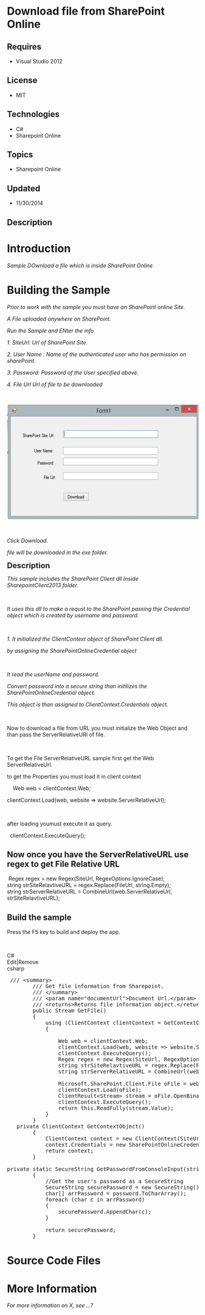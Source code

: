 # Download file from SharePoint Online
## Requires
- Visual Studio 2012
## License
- MIT
## Technologies
- C#
- Sharepoint Online
## Topics
- Sharepoint Online
## Updated
- 11/30/2014
## Description

<h1>Introduction</h1>
<p><em>Sample DOwnload a file which is inside SharePoint Online</em></p>
<h1><span>Building the Sample</span></h1>
<p><em>Prior to work with the sample you must have an SharePoint online Site.&nbsp;</em></p>
<p><em>A File uploaded anywhere on SharePoint.</em></p>
<p><em>Run the Sample and ENter the info</em></p>
<p><em>1. SiteUrl: Url of SharePoint Site.</em></p>
<p><em>2. User Name : Name of the authenticated user who has permission on sharePoint.</em></p>
<p><em>3. Password: Password of the User specified above.</em></p>
<p><em>4. File Url Url of file to be downloaded</em></p>
<p>&nbsp;</p>
<p><em><img id="130576" src="130576-capture.jpg" alt="" width="553" height="300"></em></p>
<p>&nbsp;</p>
<p><em>Click Download.</em></p>
<p><em>file will be downloaded in the exe folder.</em></p>
<p><span style="font-size:20px; font-weight:bold">Description</span></p>
<p><em>This sample includes the SharePoint Client dll Inside SharepointClient2013&nbsp;folder.</em></p>
<p>&nbsp;</p>
<p><em>It uses this dll to make a requst to the SharePoint passing thje Credential object which is created by username and password.</em></p>
<p>&nbsp;</p>
<p><em>1. It initialized the ClientContext object of SharePoint Client dll.</em></p>
<p><em>by assigning the SharePointOnlineCredential object&nbsp;</em></p>
<p>&nbsp;</p>
<p><em>It read the userName and password.</em></p>
<p><em>Convert password into a secur<em>e string than initilizes the SharePointOnlineCredential object.</em></em></p>
<p><em><em>This object is than assigned to ClientContext.Credentials object.</em></em></p>
<p>&nbsp;</p>
<p>Now to download a file from URL you must initialize the Web Object and than pass the ServerRelativeURl of file.</p>
<p>&nbsp;</p>
<p>To get the File ServerRelativeURL sample first get the Web ServerRelativeUrl.</p>
<p>to get the Properties you must load it in client context</p>
<p>&nbsp; &nbsp; Web web = clientContext.Web;&nbsp; &nbsp; &nbsp; &nbsp; &nbsp; &nbsp; &nbsp; &nbsp;</p>
<p>clientContext.Load(web, website =&gt; website.ServerRelativeUrl);&nbsp; &nbsp;</p>
<p>&nbsp;</p>
<p>after loading youmust execute it as query. &nbsp; &nbsp; &nbsp; &nbsp; &nbsp;</p>
<p>&nbsp; clientContext.ExecuteQuery();</p>
<h2 class="heading">Now once you have the ServerRelativeURL use regex to get File Relative URL</h2>
<p>&nbsp;Regex regex = new Regex(SiteUrl, RegexOptions.IgnoreCase);&nbsp; &nbsp; &nbsp; &nbsp; &nbsp; &nbsp; &nbsp; &nbsp; string strSiteRelavtiveURL = regex.Replace(FileUrl, string.Empty);&nbsp; &nbsp; &nbsp; &nbsp; &nbsp; &nbsp; &nbsp; &nbsp; string strServerRelativeURL
 = CombineUrl(web.ServerRelativeUrl, strSiteRelavtiveURL);</p>
<h2 class="heading">Build the sample</h2>
<div class="section" id="sectionSection4">
<p>Press the F5 key to build and deploy the app.</p>
</div>
<p>&nbsp;</p>
<div class="scriptcode">
<div class="pluginEditHolder" pluginCommand="mceScriptCode">
<div class="title"><span>C#</span></div>
<div class="pluginLinkHolder"><span class="pluginEditHolderLink">Edit</span>|<span class="pluginRemoveHolderLink">Remove</span></div>
<span class="hidden">csharp</span>

<div class="preview">
<pre class="csharp">&nbsp;<span class="cs__com">///&nbsp;&lt;summary&gt;</span>&nbsp;
&nbsp;&nbsp;&nbsp;&nbsp;&nbsp;&nbsp;&nbsp;&nbsp;<span class="cs__com">///&nbsp;Get&nbsp;file&nbsp;information&nbsp;from&nbsp;Sharepoint.</span>&nbsp;
&nbsp;&nbsp;&nbsp;&nbsp;&nbsp;&nbsp;&nbsp;&nbsp;<span class="cs__com">///&nbsp;&lt;/summary&gt;</span>&nbsp;
&nbsp;&nbsp;&nbsp;&nbsp;&nbsp;&nbsp;&nbsp;&nbsp;<span class="cs__com">///&nbsp;&lt;param&nbsp;name=&quot;documentUrl&quot;&gt;Document&nbsp;Url.&lt;/param&gt;</span>&nbsp;
&nbsp;&nbsp;&nbsp;&nbsp;&nbsp;&nbsp;&nbsp;&nbsp;<span class="cs__com">///&nbsp;&lt;returns&gt;Returns&nbsp;file&nbsp;information&nbsp;object.&lt;/returns&gt;</span>&nbsp;
&nbsp;&nbsp;&nbsp;&nbsp;&nbsp;&nbsp;&nbsp;&nbsp;<span class="cs__keyword">public</span>&nbsp;Stream&nbsp;GetFile()&nbsp;
&nbsp;&nbsp;&nbsp;&nbsp;&nbsp;&nbsp;&nbsp;&nbsp;{&nbsp;
&nbsp;&nbsp;&nbsp;&nbsp;&nbsp;&nbsp;&nbsp;&nbsp;&nbsp;&nbsp;&nbsp;&nbsp;<span class="cs__keyword">using</span>&nbsp;(ClientContext&nbsp;clientContext&nbsp;=&nbsp;GetContextObject())&nbsp;
&nbsp;&nbsp;&nbsp;&nbsp;&nbsp;&nbsp;&nbsp;&nbsp;&nbsp;&nbsp;&nbsp;&nbsp;{&nbsp;
&nbsp;
&nbsp;&nbsp;&nbsp;&nbsp;&nbsp;&nbsp;&nbsp;&nbsp;&nbsp;&nbsp;&nbsp;&nbsp;&nbsp;&nbsp;&nbsp;&nbsp;Web&nbsp;web&nbsp;=&nbsp;clientContext.Web;&nbsp;
&nbsp;&nbsp;&nbsp;&nbsp;&nbsp;&nbsp;&nbsp;&nbsp;&nbsp;&nbsp;&nbsp;&nbsp;&nbsp;&nbsp;&nbsp;&nbsp;clientContext.Load(web,&nbsp;website&nbsp;=&gt;&nbsp;website.ServerRelativeUrl);&nbsp;
&nbsp;&nbsp;&nbsp;&nbsp;&nbsp;&nbsp;&nbsp;&nbsp;&nbsp;&nbsp;&nbsp;&nbsp;&nbsp;&nbsp;&nbsp;&nbsp;clientContext.ExecuteQuery();&nbsp;
&nbsp;&nbsp;&nbsp;&nbsp;&nbsp;&nbsp;&nbsp;&nbsp;&nbsp;&nbsp;&nbsp;&nbsp;&nbsp;&nbsp;&nbsp;&nbsp;Regex&nbsp;regex&nbsp;=&nbsp;<span class="cs__keyword">new</span>&nbsp;Regex(SiteUrl,&nbsp;RegexOptions.IgnoreCase);&nbsp;
&nbsp;&nbsp;&nbsp;&nbsp;&nbsp;&nbsp;&nbsp;&nbsp;&nbsp;&nbsp;&nbsp;&nbsp;&nbsp;&nbsp;&nbsp;&nbsp;<span class="cs__keyword">string</span>&nbsp;strSiteRelavtiveURL&nbsp;=&nbsp;regex.Replace(FileUrl,&nbsp;<span class="cs__keyword">string</span>.Empty);&nbsp;
&nbsp;&nbsp;&nbsp;&nbsp;&nbsp;&nbsp;&nbsp;&nbsp;&nbsp;&nbsp;&nbsp;&nbsp;&nbsp;&nbsp;&nbsp;&nbsp;<span class="cs__keyword">string</span>&nbsp;strServerRelativeURL&nbsp;=&nbsp;CombineUrl(web.ServerRelativeUrl,&nbsp;strSiteRelavtiveURL);&nbsp;
&nbsp;
&nbsp;&nbsp;&nbsp;&nbsp;&nbsp;&nbsp;&nbsp;&nbsp;&nbsp;&nbsp;&nbsp;&nbsp;&nbsp;&nbsp;&nbsp;&nbsp;Microsoft.SharePoint.Client.File&nbsp;oFile&nbsp;=&nbsp;web.GetFileByServerRelativeUrl(strServerRelativeURL);&nbsp;
&nbsp;&nbsp;&nbsp;&nbsp;&nbsp;&nbsp;&nbsp;&nbsp;&nbsp;&nbsp;&nbsp;&nbsp;&nbsp;&nbsp;&nbsp;&nbsp;clientContext.Load(oFile);&nbsp;
&nbsp;&nbsp;&nbsp;&nbsp;&nbsp;&nbsp;&nbsp;&nbsp;&nbsp;&nbsp;&nbsp;&nbsp;&nbsp;&nbsp;&nbsp;&nbsp;ClientResult&lt;Stream&gt;&nbsp;stream&nbsp;=&nbsp;oFile.OpenBinaryStream();&nbsp;
&nbsp;&nbsp;&nbsp;&nbsp;&nbsp;&nbsp;&nbsp;&nbsp;&nbsp;&nbsp;&nbsp;&nbsp;&nbsp;&nbsp;&nbsp;&nbsp;clientContext.ExecuteQuery();&nbsp;
&nbsp;&nbsp;&nbsp;&nbsp;&nbsp;&nbsp;&nbsp;&nbsp;&nbsp;&nbsp;&nbsp;&nbsp;&nbsp;&nbsp;&nbsp;&nbsp;<span class="cs__keyword">return</span>&nbsp;<span class="cs__keyword">this</span>.ReadFully(stream.Value);&nbsp;
&nbsp;&nbsp;&nbsp;&nbsp;&nbsp;&nbsp;&nbsp;&nbsp;&nbsp;&nbsp;&nbsp;&nbsp;}&nbsp;
&nbsp;&nbsp;&nbsp;&nbsp;&nbsp;&nbsp;&nbsp;&nbsp;}&nbsp;
&nbsp;&nbsp;&nbsp;<span class="cs__keyword">private</span>&nbsp;ClientContext&nbsp;GetContextObject()&nbsp;
&nbsp;&nbsp;&nbsp;&nbsp;&nbsp;&nbsp;&nbsp;&nbsp;{&nbsp;
&nbsp;&nbsp;&nbsp;&nbsp;&nbsp;&nbsp;&nbsp;&nbsp;&nbsp;&nbsp;&nbsp;&nbsp;ClientContext&nbsp;context&nbsp;=&nbsp;<span class="cs__keyword">new</span>&nbsp;ClientContext(SiteUrl);&nbsp;
&nbsp;&nbsp;&nbsp;&nbsp;&nbsp;&nbsp;&nbsp;&nbsp;&nbsp;&nbsp;&nbsp;&nbsp;context.Credentials&nbsp;=&nbsp;<span class="cs__keyword">new</span>&nbsp;SharePointOnlineCredentials(UserName,&nbsp;Password);&nbsp;
&nbsp;&nbsp;&nbsp;&nbsp;&nbsp;&nbsp;&nbsp;&nbsp;&nbsp;&nbsp;&nbsp;&nbsp;<span class="cs__keyword">return</span>&nbsp;context;&nbsp;
&nbsp;&nbsp;&nbsp;&nbsp;&nbsp;&nbsp;&nbsp;&nbsp;}&nbsp;
&nbsp;
<span class="cs__keyword">private</span>&nbsp;<span class="cs__keyword">static</span>&nbsp;SecureString&nbsp;GetPasswordFromConsoleInput(<span class="cs__keyword">string</span>&nbsp;password)&nbsp;
&nbsp;&nbsp;&nbsp;&nbsp;&nbsp;&nbsp;&nbsp;&nbsp;{&nbsp;
&nbsp;&nbsp;&nbsp;&nbsp;&nbsp;&nbsp;&nbsp;&nbsp;&nbsp;&nbsp;&nbsp;&nbsp;<span class="cs__com">//Get&nbsp;the&nbsp;user's&nbsp;password&nbsp;as&nbsp;a&nbsp;SecureString</span>&nbsp;
&nbsp;&nbsp;&nbsp;&nbsp;&nbsp;&nbsp;&nbsp;&nbsp;&nbsp;&nbsp;&nbsp;&nbsp;SecureString&nbsp;securePassword&nbsp;=&nbsp;<span class="cs__keyword">new</span>&nbsp;SecureString();&nbsp;
&nbsp;&nbsp;&nbsp;&nbsp;&nbsp;&nbsp;&nbsp;&nbsp;&nbsp;&nbsp;&nbsp;&nbsp;<span class="cs__keyword">char</span>[]&nbsp;arrPassword&nbsp;=&nbsp;password.ToCharArray();&nbsp;
&nbsp;&nbsp;&nbsp;&nbsp;&nbsp;&nbsp;&nbsp;&nbsp;&nbsp;&nbsp;&nbsp;&nbsp;<span class="cs__keyword">foreach</span>&nbsp;(<span class="cs__keyword">char</span>&nbsp;c&nbsp;<span class="cs__keyword">in</span>&nbsp;arrPassword)&nbsp;
&nbsp;&nbsp;&nbsp;&nbsp;&nbsp;&nbsp;&nbsp;&nbsp;&nbsp;&nbsp;&nbsp;&nbsp;{&nbsp;
&nbsp;&nbsp;&nbsp;&nbsp;&nbsp;&nbsp;&nbsp;&nbsp;&nbsp;&nbsp;&nbsp;&nbsp;&nbsp;&nbsp;&nbsp;&nbsp;securePassword.AppendChar(c);&nbsp;
&nbsp;&nbsp;&nbsp;&nbsp;&nbsp;&nbsp;&nbsp;&nbsp;&nbsp;&nbsp;&nbsp;&nbsp;}&nbsp;
&nbsp;
&nbsp;&nbsp;&nbsp;&nbsp;&nbsp;&nbsp;&nbsp;&nbsp;&nbsp;&nbsp;&nbsp;&nbsp;<span class="cs__keyword">return</span>&nbsp;securePassword;&nbsp;
&nbsp;&nbsp;&nbsp;&nbsp;&nbsp;&nbsp;&nbsp;&nbsp;}</pre>
</div>
</div>
</div>
<h1><span>Source Code Files</span></h1>
<h1>More Information</h1>
<p><em>For more information on X, see ...?</em></p>

